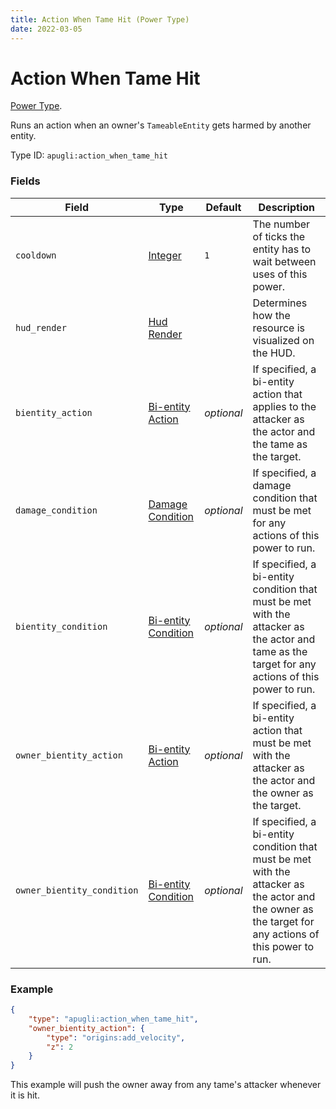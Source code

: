 ```yaml
---
title: Action When Tame Hit (Power Type)
date: 2022-03-05
---
```


# Action When Tame Hit

[Power Type](../power_types.md).

Runs an action when an owner's `TameableEntity` gets harmed by another entity.

Type ID: `apugli:action_when_tame_hit`

### Fields

Field  | Type | Default | Description
-------|------|---------|-------------
`cooldown` | [Integer](https://origins.readthedocs.io/en/latest/types/data_types/integer/) | `1` | The number of ticks the entity has to wait between uses of this power.
`hud_render` | [Hud Render](https://origins.readthedocs.io/en/latest/types/data_types/hud_render) | | Determines how the resource is visualized on the HUD.
`bientity_action` | [Bi-entity Action](https://origins.readthedocs.io/en/latest/types/bientity_action_types/) | *optional* | If specified, a bi-entity action that applies to the attacker as the actor and the tame as the target.
`damage_condition` | [Damage Condition](https://origins.readthedocs.io/en/latest/types/damage_condition_types/) | *optional* | If specified, a damage condition that must be met for any actions of this power to run.
`bientity_condition` | [Bi-entity Condition](https://origins.readthedocs.io/en/latest/types/bientity_condition_types/) | *optional* | If specified, a bi-entity condition that must be met with the attacker as the actor and tame as the target for any actions of this power to run.
`owner_bientity_action` | [Bi-entity Action](https://origins.readthedocs.io/en/latest/types/bientity_action_types/) | *optional* | If specified, a bi-entity action that must be met with the attacker as the actor and the owner as the target.
`owner_bientity_condition` | [Bi-entity Condition](https://origins.readthedocs.io/en/latest/types/bientity_condition_types/) | *optional* | If specified, a bi-entity condition that must be met with the attacker as the actor and the owner as the target for any actions of this power to run.

### Example
```json
{
    "type": "apugli:action_when_tame_hit",
    "owner_bientity_action": {
        "type": "origins:add_velocity",
        "z": 2
    }
}
```
This example will push the owner away from any tame's attacker whenever it is hit.